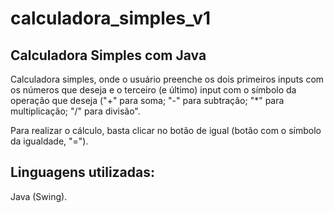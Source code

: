 # calculadora_simples_v1

## Calculadora Simples com Java
Calculadora simples, onde o usuário preenche os dois primeiros inputs com os números que deseja e o terceiro (e último) input com o símbolo da operação que deseja ("+" para soma; "-" para subtração; "*" para multiplicação; "/" para divisão".

Para realizar o cálculo, basta clicar no botão de igual (botão com o símbolo da igualdade, "=").

## Linguagens utilizadas:
Java (Swing).
